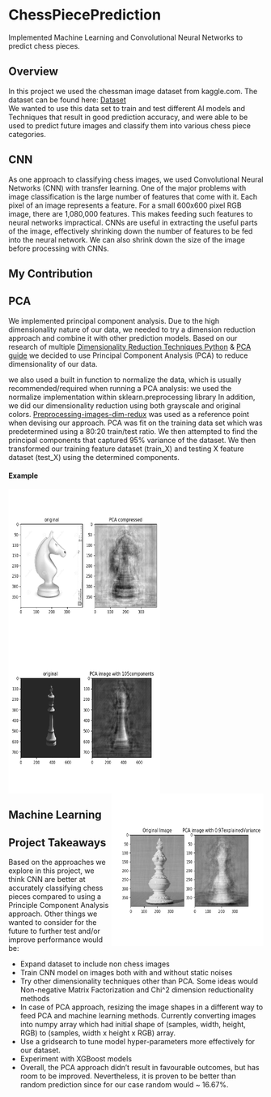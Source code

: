 # ChessPiecePrediction
Implemented Machine Learning and Convolutional Neural Networks to predict chess pieces. 

## Overview
In this project we used the chessman image dataset from kaggle.com. The
dataset can be found here: [Dataset](https://www.kaggle.com/niteshfre/chessman-image-dataset/data) \
We wanted to use this data set to train and test different AI models and Techniques that result in
good prediction accuracy, and were able to be used to predict future images and classify them
into various chess piece categories.

## CNN 
As one approach to classifying chess images, we used Convolutional Neural Networks
(CNN) with transfer learning. One of the major problems with image classification is the large
number of features that come with it. Each pixel of an image represents a feature. For a small
600x600 pixel RGB image, there are 1,080,000 features. This makes feeding such features to
neural networks impractical. CNNs are useful in extracting the useful parts of the image,
effectively shrinking down the number of features to be fed into the neural network. We can also
shrink down the size of the image before processing with CNNs. 

## My Contribution


## PCA
We implemented principal component analysis. Due to the
high dimensionality nature of our data, we needed to try a dimension reduction approach and
combine it with other prediction models. Based on our research of multiple [Dimensionality Reduction Techniques Python](https://www.analyticsvidhya.com/blog/2018/08/dimensionality-reduction-techniques-python/
) & [PCA guide](https://www.analyticsvidhya.com/blog/2016/03/pca-practical-guide-principal-component-analysis
) we decided to use Principal Component Analysis (PCA) to reduce dimensionality of
our data.

we also used a built in function to normalize the data, which is usually
recommended/required when running a PCA analysis: we used the normalize implementation
within sklearn.preprocessing library In addition, we did our dimensionality reduction using both
grayscale and original colors. [Preprocessing-images-dim-redux](https://www.kaggle.com/hamishdickson/preprocessing-images-with-dimensionality-reduction)
was used as a reference point when devising our approach.
PCA was fit on the training data set which was predetermined using a 80:20 train/test
ratio. We then attempted to find the principal components that captured 95% variance of the
dataset. We then transformed our training feature dataset (train_X) and testing X feature
dataset (test_X) using the determined components.

#### Example
<a href="url"><img src="https://github.com/ymtaye/ChessPiecePrediction/blob/main/sample/pca reduced test.png" align="left" height="300" width="300" ></a>
<a href="url"><img src="https://github.com/ymtaye/ChessPiecePrediction/blob/main/sample/PCA_sample2.png" align="center" height="300" width="300" ></a>
<a href="url"><img src="https://github.com/ymtaye/ChessPiecePrediction/blob/main/sample/Image_4.png" align="right" height="300" width="300" ></a>


## Machine Learning 



## Project Takeaways
Based on the approaches we explore in this project, we think CNN are better at
accurately classifying chess pieces compared to using a Principle Component Analysis approach.
Other things we wanted to consider for the future to further test and/or improve
performance would be:
- Expand dataset to include non chess images
- Train CNN model on images both with and without static noises
- Try other dimensionality techniques other than PCA. Some ideas would
Non-negative Matrix Factorization and Chi^2 dimension reductionality methods
- In case of PCA approach, resizing the image shapes in a different way to feed
PCA and machine learning methods. Currently converting images into numpy
array which had initial shape of (samples, width, height, RGB) to (samples,
width x height x RGB) array.
- Use a gridsearch to tune model hyper-parameters more effectively for our
dataset.
- Experiment with XGBoost models
- Overall, the PCA approach didn’t result in favourable outcomes, but has room to
be improved. Nevertheless, it is proven to be better than random prediction since
for our case random would ~ 16.67%.